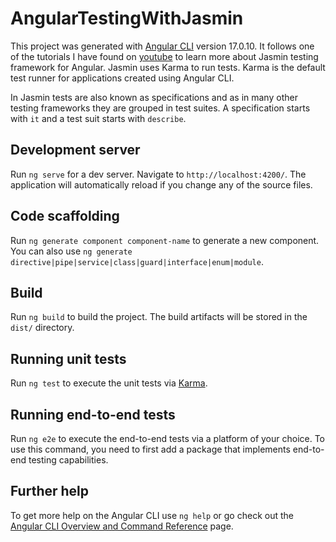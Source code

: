 # AngularTestingWithJasmin

This project was generated with [Angular CLI](https://github.com/angular/angular-cli) version 17.0.10. It follows one of the tutorials I have found on [youtube](https://www.youtube.com/playlist?list=PLoC8Q0moRTSiTBAKWBGiJjFUMpiFdaGdF) to learn more about Jasmin testing framework for Angular. Jasmin uses Karma to run tests. Karma is the default test runner for applications created using Angular CLI. 

In Jasmin tests are also known as specifications and as in many other testing frameworks they are grouped in test suites. A specification starts with `it` and a test suit starts with `describe`.

## Development server

Run `ng serve` for a dev server. Navigate to `http://localhost:4200/`. The application will automatically reload if you change any of the source files.

## Code scaffolding

Run `ng generate component component-name` to generate a new component. You can also use `ng generate directive|pipe|service|class|guard|interface|enum|module`.

## Build

Run `ng build` to build the project. The build artifacts will be stored in the `dist/` directory.

## Running unit tests

Run `ng test` to execute the unit tests via [Karma](https://karma-runner.github.io).

## Running end-to-end tests

Run `ng e2e` to execute the end-to-end tests via a platform of your choice. To use this command, you need to first add a package that implements end-to-end testing capabilities.

## Further help

To get more help on the Angular CLI use `ng help` or go check out the [Angular CLI Overview and Command Reference](https://angular.io/cli) page.
